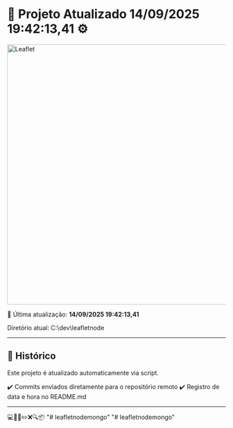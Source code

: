 # 🚀 Projeto Atualizado **14/09/2025 19:42:13,41** ⚙️


<img width="600" src="https://rawgit.com/Leaflet/Leaflet/main/src/images/logo.svg" alt="Leaflet" />


📅 Última atualização: **14/09/2025 19:42:13,41**

Diretório atual: C:\dev\leafletnode

---

## 📌 Histórico
Este projeto é atualizado automaticamente via script.

✔️ Commits enviados diretamente para o repositório remoto
✔️ Registro de data e hora no README.md

---

💻🧠✅✏️❌🔍📦
"# leafletnodemongo" 
"# leafletnodemongo" 
